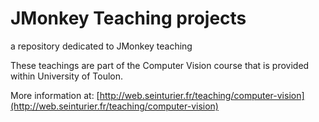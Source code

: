 # JMonkey Teaching projects
a repository dedicated to JMonkey teaching

These teachings are part of the Computer Vision course that is provided within University of Toulon.

More information at: [http://web.seinturier.fr/teaching/computer-vision](http://web.seinturier.fr/teaching/computer-vision)